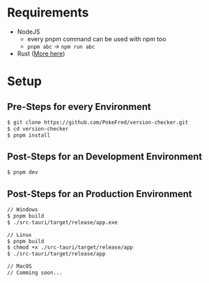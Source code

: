 # Requirements

- NodeJS
    - every pnpm command can be used with npm too
    - `pnpm abc` -> `npm run abc`
- Rust ([More here](https://tauri.app/start/prerequisites/))

# Setup

## Pre-Steps for every Environment

```bash
$ git clone https://github.com/PokeFred/version-checker.git
$ cd version-checker
$ pnpm install
```

## Post-Steps for an Development Environment

```bash
$ pnpm dev
```

## Post-Steps for an Production Environment

```bash
// Windows
$ pnpm build
$ ./src-tauri/target/release/app.exe

// Linux
$ pnpm build
$ chmod +x ./src-tauri/target/release/app
$ ./src-tauri/target/release/app

// MacOS
// Comming soon...
```
